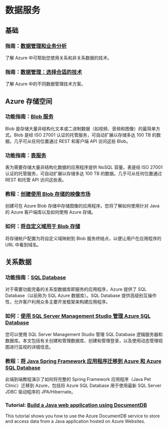 
<properties 
  pageTitle="数据服务 - Azure 微软云"
  metakeywords="" 
  description="" 
  services="" 
  documentationCenter="java-data" 
  authors="" 
  manager="Tiffena" 
  editor="EricChen"/>
       
<h1 id="menu-java-data">数据服务</h1>
<h2 id="header-0">基础</h2>
<h3>指南：<a href="http://azure.microsoft.com/zh-cn/documentation/articles/fundamentals-data-management-business-analytics/" ms.pgarea="content" ms.cmpgrp="body" ms.cmptyp="link" ms.cmpnm="数据管理和业务分析" ms.title="" km.title="" ms.interactiontype="1">数据管理和业务分析</a></h3>
<p>了解 Azure 中可帮助您使用关系和非关系数据的技术。</p>
<h3>指南：<a href="http://azure.microsoft.com/zh-cn/documentation/articles/fundamentals-data-management-choose-technology/" ms.pgarea="content" ms.cmpgrp="body" ms.cmptyp="link" ms.cmpnm="数据管理：选择合适的技术" ms.title="" km.title="" ms.interactiontype="1">数据管理：选择合适的技术</a></h3>
<p>了解 Azure 中的不同数据管理技术方案。</p>
<h2 id="header-1">Azure 存储空间</h2>
<h3>功能指南：<a href="http://azure.microsoft.com/zh-cn/documentation/articles/storage-java-how-to-use-blob-storage/" ms.pgarea="content" ms.cmpgrp="body" ms.cmptyp="link" ms.cmpnm="Blob 服务" ms.title="" km.title="" ms.interactiontype="1">Blob 服务</a></h3>
<p>Blob 是存储大量非结构化文本或二进制数据（如视频、音频和图像）的最简单方式。Blob 是经 ISO 27001 认证的托管服务，可自动扩展以存储多达 100 TB 的数据。几乎可从任何位置通过 REST 和客户端 API 访问这些 Blob。</p>
<h3>功能指南：<a href="http://azure.microsoft.com/zh-cn/documentation/articles/storage-java-how-to-use-table-storage/" ms.pgarea="content" ms.cmpgrp="body" ms.cmptyp="link" ms.cmpnm="表服务" ms.title="" km.title="" ms.interactiontype="1">表服务</a></h3>
<p>表为需要存储大量非结构化数据的应用程序提供 NoSQL 容量。表是经 ISO 27001 认证的托管服务，可自动扩展以存储多达 100 TB 的数据。几乎可从任何位置通过 REST 和托管 API 访问这些表。</p>
<h3>教程：<a href="http://azure.microsoft.com/zh-cn/documentation/articles/storage-java-use-blob-storage-on-premises-app/" ms.pgarea="content" ms.cmpgrp="body" ms.cmptyp="link" ms.cmpnm="创建使用 Blob 存储的映像市场" ms.title="" km.title="" ms.interactiontype="1">创建使用 Blob 存储的映像市场</a></h3>
<p>创建可在 Azure Blob 存储中存储图像的应用程序。您将了解如何使用针对 Java 的 Azure 客户端库以及如何使用 Azure 存储。</p>
<h3>如何：<a href="http://azure.microsoft.com/zh-cn/documentation/articles/storage-custom-domain-name/" ms.pgarea="content" ms.cmpgrp="body" ms.cmptyp="link" ms.cmpnm="将自定义域用于 Blob 存储" ms.title="" km.title="" ms.interactiontype="1">将自定义域用于 Blob 存储</a></h3>
<p>将存储帐户配置为将自定义域映射到 Blob 服务终结点，以便让用户在应用程序的 URL 中看到域名。</p>
<h2 id="header-2">关系数据</h2>
<h3>功能指南：<a href="http://azure.microsoft.com/zh-cn/documentation/articles/sql-data-java-how-to-use-sql-database/" ms.pgarea="content" ms.cmpgrp="body" ms.cmptyp="link" ms.cmpnm="SQL Database" ms.title="" km.title="" ms.interactiontype="1">SQL Database</a></h3>
<p>对于需要功能完备的关系型数据库即服务的应用程序，Azure 提供了 SQL Database（以前称为 SQL Azure 数据库）。SQL Database 提供高级别互操作性，允许客户利用众多主要开发框架来构建应用程序。</p>
<h3>如何：<a href="http://azure.microsoft.com/zh-cn/documentation/articles/sql-database-manage-azure-ssms/" ms.pgarea="content" ms.cmpgrp="body" ms.cmptyp="link" ms.cmpnm="使用 SQL Server Management Studio 管理 Azure SQL Database" ms.title="" km.title="" ms.interactiontype="1">使用 SQL Server Management Studio 管理 Azure SQL Database</a></h3>
<p>您可以使用 SQL Server Management Studio 管理 SQL Database 逻辑服务器和数据库。本文包括有关创建和管理数据库、创建和管理登录，以及使用动态管理视图进行监视的详细信息。</p>
<h3>教程：<a href="http://petclinic.cloudapp.net/" ms.pgarea="content" ms.cmpgrp="body" ms.cmptyp="link" ms.cmpnm="将 Java Spring Framework 应用程序迁移到 Azure 和 Azure SQL Database" ms.title="" km.title="" ms.interactiontype="1">将 Java Spring Framework 应用程序迁移到 Azure 和 Azure SQL Database</a></h3>
<p>此端到端教程演示了如何将完整的 Spring Framework 应用程序（Java Pet Clinic）迁移到 Azure，包括将 Azure SQL Database 用于使用最新 SQL Server JDBC 驱动程序的 JPA/Hibernate。</p>
<h3>Tutorial: <a href="http://azure.microsoft.com/zh-cn/documentation/articles/documentdb-java-application/" ms.pgarea="content" ms.cmpgrp="body" ms.cmptyp="link" ms.cmpnm="Build a Java web application using DocumentDB" ms.title="" km.title="" ms.interactiontype="1">Build a Java web application using DocumentDB</a></h3>
<p>This tutorial shows you how to use the Azure DocumentDB service to store and access data from a Java application hosted on Azure Websites.</p>
